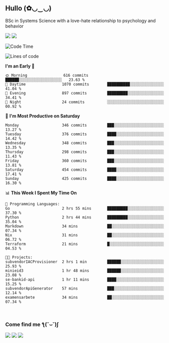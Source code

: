 <h2>Hullo (✿◡‿◡)</h2>

BSc in Systems Science with a love-hate relationship to psychology and behavior

<img src="https://github-readme-activity-graph.vercel.app/graph?username=hedonicadapter&theme=high-contrast"/>
<img src="https://github-readme-stats-git-masterrstaa-rickstaa.vercel.app/api?username=hedonicadapter&theme=highcontrast"/>

<!--START_SECTION:waka-->
![Code Time](http://img.shields.io/badge/Code%20Time-1%2C707%20hrs%2055%20mins-blue)

![Lines of code](https://img.shields.io/badge/From%20Hello%20World%20I%27ve%20Written-6.5%20million%20lines%20of%20code-blue)

**I'm an Early 🐤** 

```text
🌞 Morning                616 commits         ██████░░░░░░░░░░░░░░░░░░░   23.63 % 
🌆 Daytime                1070 commits        ██████████░░░░░░░░░░░░░░░   41.04 % 
🌃 Evening                897 commits         █████████░░░░░░░░░░░░░░░░   34.41 % 
🌙 Night                  24 commits          ░░░░░░░░░░░░░░░░░░░░░░░░░   00.92 % 
```
📅 **I'm Most Productive on Saturday** 

```text
Monday                   346 commits         ███░░░░░░░░░░░░░░░░░░░░░░   13.27 % 
Tuesday                  376 commits         ████░░░░░░░░░░░░░░░░░░░░░   14.42 % 
Wednesday                348 commits         ███░░░░░░░░░░░░░░░░░░░░░░   13.35 % 
Thursday                 298 commits         ███░░░░░░░░░░░░░░░░░░░░░░   11.43 % 
Friday                   360 commits         ███░░░░░░░░░░░░░░░░░░░░░░   13.81 % 
Saturday                 454 commits         ████░░░░░░░░░░░░░░░░░░░░░   17.41 % 
Sunday                   425 commits         ████░░░░░░░░░░░░░░░░░░░░░   16.30 % 
```


📊 **This Week I Spent My Time On** 

```text
💬 Programming Languages: 
Go                       2 hrs 55 mins       █████████░░░░░░░░░░░░░░░░   37.30 % 
Python                   2 hrs 44 mins       █████████░░░░░░░░░░░░░░░░   35.04 % 
Markdown                 34 mins             ██░░░░░░░░░░░░░░░░░░░░░░░   07.34 % 
Nix                      31 mins             ██░░░░░░░░░░░░░░░░░░░░░░░   06.72 % 
Terraform                21 mins             █░░░░░░░░░░░░░░░░░░░░░░░░   04.53 % 

🐱‍💻 Projects: 
subvendorIACProvisioner  2 hrs 1 min         ██████░░░░░░░░░░░░░░░░░░░   25.93 % 
minieid3                 1 hr 48 mins        ██████░░░░░░░░░░░░░░░░░░░   23.08 % 
se-bankid-api            1 hr 11 mins        ████░░░░░░░░░░░░░░░░░░░░░   15.25 % 
subvendorApiGenerator    57 mins             ███░░░░░░░░░░░░░░░░░░░░░░   12.14 % 
examensarbete            34 mins             ██░░░░░░░░░░░░░░░░░░░░░░░   07.34 % 
```


<!--END_SECTION:waka-->

<br/>
<h3>Come find me ƪ(˘⌣˘)ʃ </h3>

<a href="https://hedonicadapter.com/"><img src="https://img.shields.io/badge/-Portfolio-3423A6?style=flat-square&logo=Google-Chrome&logoColor=white"/></a>
<a href="www.linkedin.com/in/sam-herman"><img src="https://img.shields.io/badge/-Sam%20Herman-0077B5?style=flat-square&logo=Linkedin&logoColor=white"/></a>
<a href="mailto:mailservice.samherman@gamil.com"><img src="https://img.shields.io/badge/-mailservice.samherman@gamil.com-D14836?style=flat-square&logo=Gmail&logoColor=white"/></a>

<!--
**cdthomp1/cdthomp1** is a ✨ _special_ ✨ repository because its `README.md` (this file) appears on your GitHub profile.


----
Credit: [cdthomp1](https://github.com/cdthomp1)

Last Edited on: 19/11/2020
